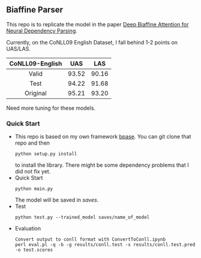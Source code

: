 ## Biaffine Parser

This repo is to replicate the model in the paper [Deep Biaffine Attention for Neural Dependency Parsing](https://arxiv.org/abs/1611.01734). 

Currently, on the CoNLL09 English Dataset, I fall behind 1-2 points on UAS/LAS.


| CoNLL09-English | UAS | LAS |
|:-------:|:----:|:----:|
| Valid   | 93.52| 90.16|
| Test    | 94.22| 91.68|
| Original| 95.21| 93.20|


Need more tuning for these models.

### Quick Start

- This repo is based on my own framework [bpase](https://github.com/Impavidity/pbase). You can git clone that repo and then 
    ```text
    python setup.py install
    ```
    to install the library. There might be some dependency problems that I did not fix yet.
- Quick Start
    ```text
    python main.py 
    ``` 
    The model will be saved in *saves*.
- Test
    ```text
    python test.py --trained_model saves/name_of_model
    ```
- Evaluation
    ```text
    Convert output to conll format with ConvertToConll.ipynb
    perl eval.pl -q -b -g results/conll.test -s results/conll.test.pred -o test.scores
    ```
    
    





